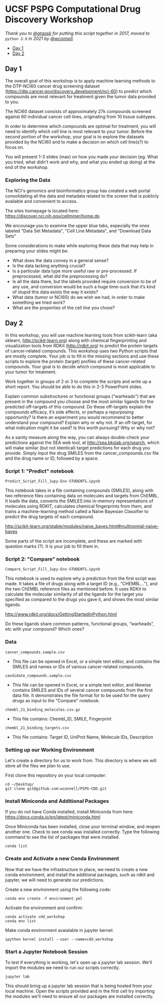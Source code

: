 # UCSF PSPG Computational Drug Discovery Workshop

*Thank you to [@gtgask](https://github.com/gtgask) for putting this script together in 2017, moved to `python 3.9` in 2021 by [@wconnell](https://github.com/wconnell).*

- [Day 1](#day-1)
- [Day 2](#day-2)

## Day 1
The overall goal of this workshop is to apply machine learning methods to the DTP-NCI60 cancer drug screening dataset (https://dtp.cancer.gov/discovery_development/nci-60) to predict which compounds are most relevant for treatment given the tumor data provided to you.

The NCI60 dataset consists of approximately 27k compounds screened against 60 individual cancer cell lines, originating from 10 tissue subtypes. 

In order to determine which compounds are optimal for treatment, you will need to identify which cell line is most relevant to your tumor. Before the second portion of the workshop, your goal is to explore the datasets provided by the NCI60 and to make a decision on which cell line(s?) to focus on. 

You will present 1-3 slides (max) on how you made your decision (eg. What you tried, what didn't work and why, and what you ended up doing) at the end of the workshop.

### Exploring the Data
The NCI's genomics and bioinformatics group has created a web portal consolidating all the data and metadata related to the screen that is publicly available and convenient to access.

The sites homepage is located here: https://discover.nci.nih.gov/cellminer/home.do

We encourage you to examine the upper blue tabs, especially the ones labeled "Data Set Metadata", "Cell Line Metadata", and "Download Data Sets"

Some considerations to make while exploring these data that may help in preparing your slides might be:
- What does the data convey in a general sense?
- Is the data lacking anything crucial?
- Is a particular data type more useful raw or pre-processed. If preprocessed, what did the     preprocessing do?
- Is all the data there, but the labels provided require conversion to be of any use, and conversion would be such a huge time-suck that it’s kind of stupid this data exists the way it exists?
- What data (tumor or NCI60) do we wish we had, in order to make something we tried work?
- What are the properties of the cell line you chose?


## Day 2
In this workshop, you will use machine learning tools from scikit-learn (aka sklearn, http://scikit-learn.org) along with chemical fingerprinting and visualization tools from RDKit (http://rdkit.org) to predict the protein targets of cancer-related compounds. This workshop uses two Python scripts that are mostly complete. Your job is to fill in the missing sections and use these scripts to explore the protein (target) profiles of these cancer-related compounds. Your goal is to decide which compound is most applicable to your tumor for treatment.

Work together in groups of 2 or 3 to complete the scripts and write up a short report. You should be able to do this in 2-3 PowerPoint slides. 

Explain common substructures or functional groups (“warheads”) that are present in the compound you choose and the most similar ligands for the predicted off-targets of this compound. Do these off-targets explain the compounds efficacy, it’s side effects, or perhaps a repurposing opportunity? Is there an experiment you would recommend to better understand your compound? Explain why or why not. If an off-target, for what indication might it be used? Is this worth pursuing? Why or why not?

As a sanity measure along the way, you can always double-check your predictions against the SEA web tool, at http://sea.bkslab.org/search, which will make similar (but not identical) target predictions for each drug you provide. Simply input the drug SMILES from the cancer_compounds.csv file and the drug name or ID, followed by a space.


### Script 1: "Predict" notebook

`Predict_Script_Fill_Jupy-Env-STUDENTS.ipynb`

This notebook takes in a file containing compounds (SMILES), along with two reference files containing data on molecules and targets from ChEMBL. It loads the data, converts the SMILES into in-memory representations of molecules using RDKIT, calculates chemical fingerprints from them, and trains a machine-learning method called a Naïve Bayesian Classifier to predict the drug targets of each compound.

http://scikit-learn.org/stable/modules/naive_bayes.html#multinomial-naive-bayes

Some parts of the script are incomplete, and these are marked with question marks (?). It is your job to fill them in.

### Script 2: "Compare" notebook

`Compare_Script_Fill_Jupy-Env-STUDENTS.ipynb`

This notebook is used to explore why a prediction from the first script was made. It takes a file of drugs along with a target ID (e.g., “CHEMBL...”), and the two ChEMBL reference files as mentioned before. It uses RDKit to calculate the molecular similarity of all the ligands for the target you specified as compared to the drugs you gave it, and shows the most similar ligands.

http://www.rdkit.org/docs/GettingStartedInPython.html

Do these ligands share common patterns, functional groups, “warheads”, etc with your compound? Which ones?

### Data
`cancer_compounds.sample.csv`
- This file can be opened in Excel, or a simple text editor, and contains the SMILES and names or IDs of various cancer-related compounds.

`candidate_compounds.sample.csv`
- This file can be opened in Excel, or a simple text editor, and likewise contains SMILES and IDs of several cancer compounds from the first data file. It demonstrates the file format for to be used for the query drugs as input to the "Compare" notebook.

`chembl_21_binding_molecules.csv.gz`
- This file contains: Chembl_ID, SMILE, Fingerprint

`chembl_21_binding_targets.csv`
- This file contains: Target ID, UniProt Name, Molecule IDs, Description

### Setting up our Working Environment
Let's create a directory for us to work from. This directory is where we will store all the files we plan to use.

First clone this repository on your local computer:
    
    cd ~/Desktop/
    git clone git@github.com:wconnell/PSPG-CDD.git

### Install Miniconda and Additional Packages
If you do not have Conda installed, install Miniconda from here: https://docs.conda.io/en/latest/miniconda.html

Once Miniconda has been installed, close your terminal window, and reopen another one. Check to see conda was installed correctly. Type the following command to see the list of packages that were installed.

    conda list

### Create and Activate a new Conda Environment
Now that we have the infrastructure in place, we need to create a new conda environment, and install the additional packages, such as rdkit and jupyter, we will need to generate our predictions.

Create a new environment using the following code:

    conda env create -f environment.yml
    
Activate the environment and confirm:

    conda activate cdd_workshop
    conda env list

Make conda environment avaialable in jupyter kernel:

    ipython kernel install --user --name=cdd_workshop

### Start a Jupyter Notebook Session
To test if everything is working, let's open up a jupyter lab session. We'll import the modules we need to run our scripts correctly.

    jupyter lab

This should bring up a jupyter lab session that is being hosted from your local machine. Open the scripts provided and in the first cell try importing the modules we'll need to ensure all our packages are installed correctly.
